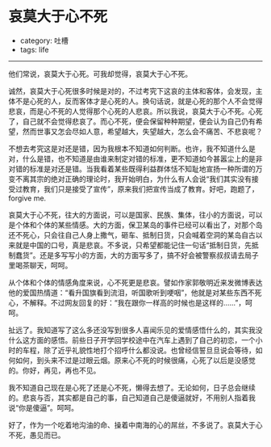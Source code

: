 # 哀莫大于心不死
- category: 吐槽
- tags: life

---

他们常说，哀莫大于心死。可我却觉得，哀莫大于心不死。

诚然，哀莫大于心死很多时候是对的，不过考究下这哀的主体和客体，会发现，主体不是心死的人，反而客体才是心死的人。换句话说，就是心死的那个人不会觉得悲哀，而是心不死的人觉得那个心死的人悲哀。所以我说，哀莫大于心不死。心死了，自己就不会觉得悲哀了。而心不死，便会保留种种期望，便会认为自己仍有希望，然而世事又怎会尽如人意，希望越大，失望越大，怎么会不痛苦、不悲哀呢？

不想去考究这是对还是错，因为我根本不知道如何判断。也许，我不知道什么是对，什么是错，也不知道是由谁来制定对错的标准，更不知道如今甚嚣尘上的是非对错的标准是对还是错。当我看着某些既得利益群体恬不知耻地宣扬一种所谓的万变不离其宗的绝对正确的理论时，我开始明白，为什么有人会说“我们其实没有接受过教育，我们只是接受了宣传”，原来我们把宣传当成了教育。好吧，跑题了，forgive me.

哀莫大于心不死，往大的方面说，可以是国家、民族、集体，往小的方面说，可以是个体和个体的某些情感。大的方面，保卫某岛的事件已经可以看出了，对那个岛还不死心，只会往自己人身上撒气，砸车、抵制日货，只会喊着空洞的某岛自古以来就是中国的口号，真是悲哀。不多说，只希望都能记住一句话“抵制日货，先抵制蠢货”。还是多写写小的方面，大的方面写多了，搞不好会被警察叔叔请去局子里喝茶聊天，呵呵。

从个体和个体的情感角度来说，心不死更是悲哀。譬如作家郭敬明近来发微博表达他的爱国热情道：“看升国旗看到流泪，听国歌听到哽咽”，他就是对某些东西不死心，不解释。不过网友回复的好：“我在跟你一样高的时候也是这样的……”，呵呵。

扯远了。我知道写了这么多还没写到很多人喜闻乐见的爱情感悟什么的，其实我没什么这方面的感悟。前些日子开学回学校途中在汽车上遇到了自己的初恋，一个小时的车程，除了近乎礼貌性地打个招呼什么都没说。也曾经信誓旦旦说会等待，如何如何，到头来不过是过眼云烟。原来心不死的时候很痛，心死了以后是没感觉的。你好，再见，再也不见。

我不知道自己现在是心死了还是心不死，懒得去想了。无论如何，日子总会继续的。悲哀与否，其实都是自己的事，自己知道自己是傻逼就好，不用别人指着我说“你是傻逼”。呵呵。

好了，作为一个吃着地沟油的命、操着中南海的心的屌丝，不多说了。哀莫大于心不死，愚见而已。